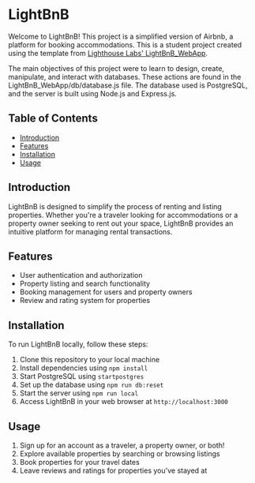 # LightBnB

Welcome to LightBnB! This project is a simplified version of Airbnb, a platform for booking accommodations. This is a student project created using the template from [Lighthouse Labs' LightBnB_WebApp](https://github.com/lighthouse-labs/LightBnB_WebApp).

The main objectives of this project were to learn to design, create, manipulate, and interact with databases. These actions are found in the LightBnB_WebApp/db/database.js file. The database used is PostgreSQL, and the server is built using Node.js and Express.js.


## Table of Contents
- [Introduction](#introduction)
- [Features](#features)
- [Installation](#installation)
- [Usage](#usage)

## Introduction
LightBnB is designed to simplify the process of renting and listing properties. Whether you're a traveler looking for accommodations or a property owner seeking to rent out your space, LightBnB provides an intuitive platform for managing rental transactions.

## Features
- User authentication and authorization
- Property listing and search functionality
- Booking management for users and property owners
- Review and rating system for properties

## Installation
To run LightBnB locally, follow these steps:
1. Clone this repository to your local machine
2. Install dependencies using `npm install`
3. Start PostgreSQL using `startpostgres`
4. Set up the database using `npm run db:reset`
5. Start the server using `npm run local`
6. Access LightBnB in your web browser at `http://localhost:3000`

## Usage
1. Sign up for an account as a traveler, a property owner, or both!
2. Explore available properties by searching or browsing listings
3. Book properties for your travel dates
4. Leave reviews and ratings for properties you've stayed at
